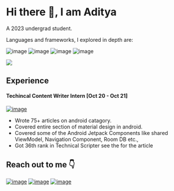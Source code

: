 # Hi there :wave:, I am Aditya

A 2023 undergrad student.

Languages and frameworks, I explored in depth are:

![image](https://img.shields.io/badge/Kotlin-9851CB?&style=for-the-badge&logo=kotlin&logoColor=white) ![image](https://img.shields.io/badge/Android-4BD37D?style=for-the-badge&logo=android&logoColor=white) ![image](https://img.shields.io/badge/Java-DB6901?style=for-the-badge&logo=java&logoColor=white) ![image](https://img.shields.io/badge/SpringBoot-63B341?style=for-the-badge&logo=SpringBoot&logoColor=white)

<img src ="https://github-readme-stats.vercel.app/api?username=AdityaShidlyali&&show_icons=true&title_color=ffffff&icon_color=4BD37D&text_color=ffffff&bg_color=0D1117">

## Experience
#### Techincal Content Writer Intern [Oct 20 - Oct 21]
[![image](https://img.shields.io/badge/GeeksforGeeks-green?style=for-the-badge&logo=GeeksforGeeks&logoColor=white)](https://auth.geeksforgeeks.org/user/adityamshidlyali/articles)
* Wrote 75+ articles on android catagory.
* Covered entire section of material design in android.
* Covered some of the Android Jetpack Components like shared ViewModel, Navigation Component, Room DB etc.,
* Got 36th rank in Technical Scripter see the  for the article 

## Reach out to me :point_down: 
[![image](https://img.shields.io/badge/Linkedin-blue?style=for-the-badge&logo=linkedin&logoColor=white)](https://www.linkedin.com/in/aditya-shidlyali/) [![image](https://img.shields.io/badge/Gmail-red?style=for-the-badge&logo=gmail&logoColor=white)](mailto:adityamshidlyali.com) [![image](https://img.shields.io/badge/Github-black?style=for-the-badge&logo=github&logoColor=white)](https://github.com/AdityaShidlyali)
